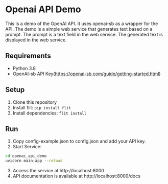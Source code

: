 # Openai API Demo
This is a demo of the OpenAI API. It uses openai-sb as a wrapper for the API. The demo is a simple web service that generates text based on a prompt. The prompt is a text field in the web service. The generated text is displayed in the web service.

## Requirements
- Python 3.8
- OpenAI-sb API Key(https://openai-sb.com/guide/getting-started.html)

## Setup
1. Clone this repository
2. Install flit: `pip install flit`
3. Install dependencies: `flit install`

## Run
1. Copy config-example.json to config.json and add your API key.
2. Start Service: 
```bash
cd openai_api_demo
uvicorn main:app --reload
```
3. Access the service at http://localhost:8000
4. API documentation is available at http://localhost:8000/docs
